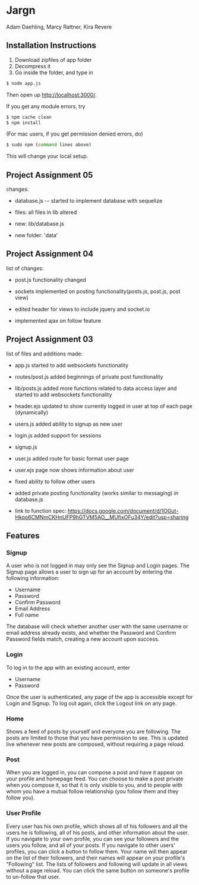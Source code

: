 # Jargn
Adam Daehling, Marcy Rattner, Kira Revere

## Installation Instructions
1) Download zipfiles of app folder
2) Decompress it
3) Go inside the folder, and type in  
```sh
$ node app.js
```  
Then open up [http://localhost:3000/](localhost:3000).

If you get any module errors, try  
```sh
$ npm cache clean
$ npm install
```  
(For mac users, if you get permission denied errors, do)  
```sh
$ sudo npm (command lines above)
```
This will change your local setup.

## Project Assignment 05
changes:

- database.js -- started to implement database with sequelize

- files: all files in lib altered

- new: lib/database.js

- new folder: 'data'

## Project Assignment 04
list of changes:

- post.js functionality changed

- sockets implemented on posting functionality(posts.js, post.js, post view)

- edited header for views to include jquery and socket.io

- implemented ajax on follow feature

## Project Assignment 03

list of files and additions made:

- app.js started to add websockets functionality

- routes/post.js added beginnings of private post functionality

- lib/posts.js added more functions related to data access layer and started to add websockets functionality

- header.ejs updated to show currently logged in user at top of each page (dynamically)

- users.js added ability to signup as new user

- login.js added support for sessions

- signup.js

- user.js added route for basic format user page

- user.ejs page now shows information about user

- fixed ability to follow other users

- added private posting functionality (works similar to messaging) in database.js

- link to function spec: https://docs.google.com/document/d/1OGut-Hkqo6CMNmCKHnUFP9hGTVM5AO__MUfixOFu34Y/edit?usp=sharing

## Features

### Signup
A user who is not logged in may only see the Signup and Login pages. The Signup page allows a user to sign up for an
account by entering the following information:

* Username
* Password
* Confirm Password
* Email Address
* Full name

The database will check whether another user with the same username or email address already exists, and whether the
Password and Confirm Password fields match, creating a new account upon success.

### Login
To log in to the app with an existing account, enter

* Username
* Password

Once the user is authenticated, any page of the app is accessible except for Login and Signup. To log out again, click
the Logout link on any page.

### Home
Shows a feed of posts by yourself and everyone you are following. The posts are limited to those that you have permission
to see. This is updated live whenever new posts are composed, without requiring a page reload.

### Post
When you are logged in, you can compose a post and have it appear on your profile and homepage feed. You can choose to
make a post private when you compose it, so that it is only visible to you, and to people with whom you have a mutual
follow relationship (you follow them and they follow you).

### User Profile
Every user has his own profile, which shows all of his followers and all the users he is following, all of his posts,
and other information about the user. If you navigate to your own profile, you can see your followers and the users
you follow, and all of your posts. If you navigate to other users' profiles, you can click a button to follow them.
Your name will then appear on the list of their followers, and their names will appear on your profile's "Following"
list. The lists of followers and following will update in all views without a page reload. You can click the same
button on someone's profile to un-follow that user.
